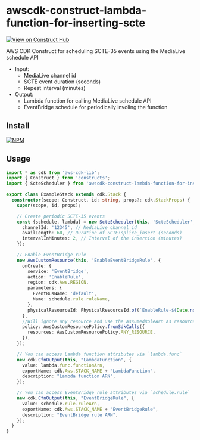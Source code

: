 # awscdk-construct-lambda-function-for-inserting-scte
[![View on Construct Hub](https://constructs.dev/badge?package=awscdk-construct-lambda-function-for-inserting-scte)](https://constructs.dev/packages/awscdk-construct-lambda-function-for-inserting-scte)

AWS CDK Construct for scheduling SCTE-35 events using the MediaLive schedule API
* Input:
  * MediaLive channel id
  * SCTE event duration (seconds)
  * Repeat interval (minutes)
* Output:
  * Lambda function for calling MediaLive schedule API
  * EventBridge schedule for periodically involing the function

## Install
[![NPM](https://nodei.co/npm/awscdk-construct-lambda-function-for-inserting-scte.png?mini=true)](https://nodei.co/npm/awscdk-construct-lambda-function-for-inserting-scte/)

## Usage
```ts
import * as cdk from 'aws-cdk-lib';
import { Construct } from 'constructs';
import { ScteScheduler } from 'awscdk-construct-lambda-function-for-inserting-scte';

export class ExampleStack extends cdk.Stack {
  constructor(scope: Construct, id: string, props?: cdk.StackProps) {
    super(scope, id, props);

    // Create periodic SCTE-35 events
    const {schedule, lambda} = new ScteScheduler(this, 'ScteScheduler', {
      channelId: '12345', // MediaLive channel id
      availLength: 60, // Duration of SCTE:splice_insert (seconds)
      intervalInMinutes: 2, // Interval of the insertion (minutes)
    });

    // Enable EventBridge rule
    new AwsCustomResource(this, 'EnableEventBridgeRule', {
      onCreate: {
        service: 'EventBridge',
        action: 'EnableRule',
        region: cdk.Aws.REGION,
        parameters: {
          EventBusName: 'default',
          Name: schedule.rule.ruleName,
        },
        physicalResourceId: PhysicalResourceId.of(`EnableRule-${Date.now().toString()}`),
      },
      //Will ignore any resource and use the assumedRoleArn as resource and 'sts:AssumeRole' for service:action
      policy: AwsCustomResourcePolicy.fromSdkCalls({
        resources: AwsCustomResourcePolicy.ANY_RESOURCE,
      }),
    });

    // You can access Lambda function attributes via `lambda.func`
    new cdk.CfnOutput(this, "LambdaFunction", {
      value: lambda.func.functionArn,
      exportName: cdk.Aws.STACK_NAME + "LambdaFunction",
      description: "Lambda function ARN",
    });

    // You can access EventBridge rule attributes via `schedule.rule`
    new cdk.CfnOutput(this, "EventBridgeRule", {
      value: schedule.rule.ruleArn,
      exportName: cdk.Aws.STACK_NAME + "EventBridgeRule",
      description: "EventBridge rule ARN",
    });
  }
}
```

